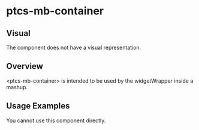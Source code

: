 # ptcs-mb-container

## Visual

The component does not have a visual representation.

## Overview

&lt;ptcs-mb-container&gt; is intended to be used by the widgetWrapper inside a mashup.

## Usage Examples

You cannot use this component directly.

